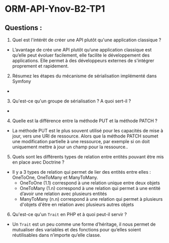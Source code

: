 # ORM-API-Ynov-B2-TP1

## Questions :

1. Quel est l'intérêt de créer une API plutôt qu'une application classique ?
* L’avantage de crée une API plutôt qu’une application classique est qu’elle peut évoluer facilement, elle facilite le développement des applications. Elle permet à des développeurs externes de s'intégrer proprement et rapidement.

2. Résumez les étapes du mécanisme de sérialisation implémenté dans Symfony
*

3. Qu'est-ce qu'un groupe de sérialisation ? A quoi sert-il ?
*

4. Quelle est la différence entre la méthode PUT et la méthode PATCH ?
* La méthode PUT est le plus souvent utilisé pour les capacités de mise à jour, vers une URI de ressource. Alors que la méthode PATCH soumet une modification partielle à une ressource, par exemple si on doit uniquement mettre à jour un champ pour la ressource..

5. Quels sont les différents types de relation entre entités pouvant être mis en place avec Doctrine ?
* Il y a 3 types de relation qui permet de lier des entités entre elles : OneToOne, OneToMany et ManyToMany.
  * OneToOne (1.1) correspond à une relation unique entre deux objets
  * OneToMany (1.n) correspond à une relation qui permet à une entité d’avoir une relation avec plusieurs entités
  * ManyToMany (n.n) correspond à une relation qui permet à plusieurs d'objets d'être en relation avec plusieurs autres objets

6. Qu'est-ce qu'un `Trait` en PHP et à quoi peut-il servir ?
* Un `Trait` est un peu comme une forme d’héritage, il nous permet de mutualiser des variables et des fonctions pour qu’elles soient réutilisables dans n’importe qu’elle classe.
